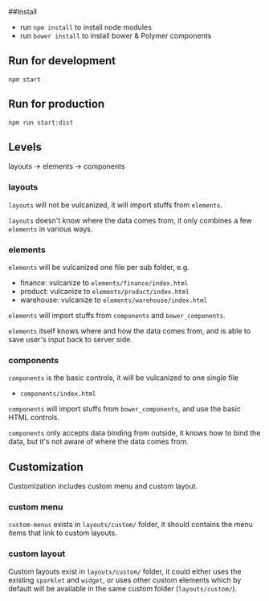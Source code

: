 ##Install
 - run `npm install` to install node modules
 - run `bower install` to install bower & Polymer components

## Run for development
`npm start`

## Run for production
`npm run start:dist`

## Levels
layouts -> elements -> components

### layouts
`layouts` will not be vulcanized, it will import stuffs from `elements`.

`layouts` doesn't know where the data comes from, it only combines a few `elements` in various ways.

### elements
`elements` will be vulcanized one file per sub folder, e.g.

- finance: vulcanize to `elements/finance/index.html`
- product: vulcanize to `elements/product/index.html`
- warehouse: vulcanize to `elements/warehouse/index.html`

`elements` will import stuffs from `components` and `bower_components`.

`elements` itself knows where and how the data comes from, and is able to save user's input back to server side.

### components
`components` is the basic controls, it will be vulcanized to one single file

- `components/index.html`

`components` will import stuffs from `bower_components`, and use the basic HTML controls.

`components` only accepts data binding from outside, it knows how to bind the data, but it's not aware of where the data comes from.

## Customization
Customization includes custom menu and custom layout.

### custom menu
`custom-menus` exists in `layouts/custom/` folder, it should contains the menu items that link to custom layouts.

### custom layout
Custom layouts exist in `layouts/custom/` folder, it could either uses the existing `sparklet` and `widget`, or uses other custom elements which by default will be available in the same custom folder (`layouts/custom/`).
